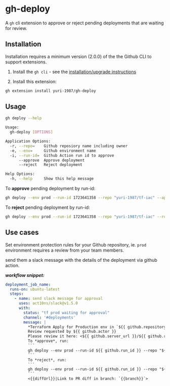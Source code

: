 # gh-deploy
A `gh` cli extension to approve or reject pending deployments that are waiting for review.

## Installation

Installation requires a minimum version (2.0.0) of the the Github CLI to support extensions.

1. Install the `gh cli` - see the [installation/upgrade instructions](https://github.com/cli/cli#installation)

2. Install this extension:
```sh
gh extension install yuri-1987/gh-deploy
```

## Usage
```sh
gh deploy --help

Usage:
  gh-deploy [OPTIONS]

Application Options:
  -r, --repo=    Github reposiory name including owner
  -e, --env=     Github environment name
  -i, --run-id=  Github Action run id to approve
      --approve  Approve deployment
      --reject   Reject deployment

Help Options:
  -h, --help     Show this help message
```
To **approve** pending deployment by run-id:
```sh
gh deploy --env prod --run-id 1723641358 --repo "yuri-1987/tf-iac" --approve
```
To **reject** pending deployment by run-id:
```sh
gh deploy --env prod --run-id 1723641358 --repo "yuri-1987/tf-iac" --reject
```

## Use cases
Set environment protection rules for your Github repository, ie. `prod` environment requires a review from your team members.

send them a slack message with the details of the deployment via github action.

**_workflow snippet:_**
```yaml
deployment_job_name:
  runs-on: ubuntu-latest
  steps:
    - name: send slack message for approval
      uses: act10ns/slack@v1.5.0
      with:
        status: "tf prod waiting for approval"
        channel: '#deployments'
        message: |
          *Terraform Apply for Production env in `${{ github.repository }}` is pending approval*
          Review requested by ${{ github.actor }}
          Please review it here: <${{ github.server_url }}/${{ github.repository }}/actions/runs/${{ github.run_id }}|${{ github.run_id }}>
          To *approve*, run:
          ```
          gh deploy --env prod --run-id ${{ github.run_id }} --repo "${{ github.repository }}" --approve
          ```
          To *reject*, run:
          ```
          gh deploy --env prod --run-id ${{ github.run_id }} --repo "${{ github.repository }}" --reject
          ```
          <{{diffUrl}}|Link to PR diff in branch: `{{branch}}`>
```


